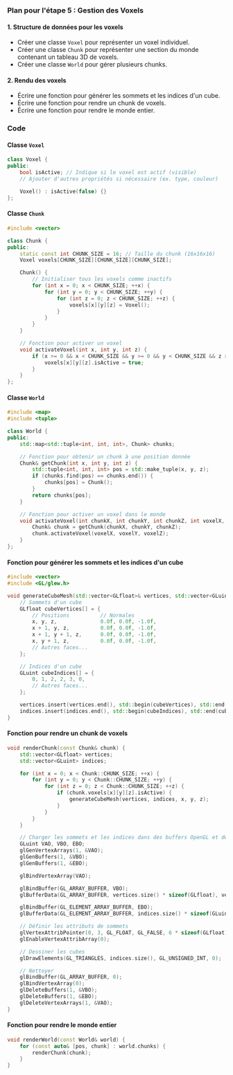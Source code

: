 ### Plan pour l'étape 5 : Gestion des Voxels

#### 1. **Structure de données pour les voxels**
- Créer une classe `Voxel` pour représenter un voxel individuel.
- Créer une classe `Chunk` pour représenter une section du monde contenant un tableau 3D de voxels.
- Créer une classe `World` pour gérer plusieurs chunks.

#### 2. **Rendu des voxels**
- Écrire une fonction pour générer les sommets et les indices d'un cube.
- Écrire une fonction pour rendre un chunk de voxels.
- Écrire une fonction pour rendre le monde entier.

### Code

#### Classe `Voxel`
```cpp
class Voxel {
public:
    bool isActive; // Indique si le voxel est actif (visible)
    // Ajouter d'autres propriétés si nécessaire (ex. type, couleur)

    Voxel() : isActive(false) {}
};
```

#### Classe `Chunk`
```cpp
#include <vector>

class Chunk {
public:
    static const int CHUNK_SIZE = 16; // Taille du chunk (16x16x16)
    Voxel voxels[CHUNK_SIZE][CHUNK_SIZE][CHUNK_SIZE];

    Chunk() {
        // Initialiser tous les voxels comme inactifs
        for (int x = 0; x < CHUNK_SIZE; ++x) {
            for (int y = 0; y < CHUNK_SIZE; ++y) {
                for (int z = 0; z < CHUNK_SIZE; ++z) {
                    voxels[x][y][z] = Voxel();
                }
            }
        }
    }

    // Fonction pour activer un voxel
    void activateVoxel(int x, int y, int z) {
        if (x >= 0 && x < CHUNK_SIZE && y >= 0 && y < CHUNK_SIZE && z >= 0 && z < CHUNK_SIZE) {
            voxels[x][y][z].isActive = true;
        }
    }
};
```

#### Classe `World`
```cpp
#include <map>
#include <tuple>

class World {
public:
    std::map<std::tuple<int, int, int>, Chunk> chunks;

    // Fonction pour obtenir un chunk à une position donnée
    Chunk& getChunk(int x, int y, int z) {
        std::tuple<int, int, int> pos = std::make_tuple(x, y, z);
        if (chunks.find(pos) == chunks.end()) {
            chunks[pos] = Chunk();
        }
        return chunks[pos];
    }

    // Fonction pour activer un voxel dans le monde
    void activateVoxel(int chunkX, int chunkY, int chunkZ, int voxelX, int voxelY, int voxelZ) {
        Chunk& chunk = getChunk(chunkX, chunkY, chunkZ);
        chunk.activateVoxel(voxelX, voxelY, voxelZ);
    }
};
```

#### Fonction pour générer les sommets et les indices d'un cube
```cpp
#include <vector>
#include <GL/glew.h>

void generateCubeMesh(std::vector<GLfloat>& vertices, std::vector<GLuint>& indices, float x, float y, float z) {
    // Sommets d'un cube
    GLfloat cubeVertices[] = {
        // Positions          // Normales
        x, y, z,              0.0f, 0.0f, -1.0f,
        x + 1, y, z,          0.0f, 0.0f, -1.0f,
        x + 1, y + 1, z,      0.0f, 0.0f, -1.0f,
        x, y + 1, z,          0.0f, 0.0f, -1.0f,
        // Autres faces...
    };

    // Indices d'un cube
    GLuint cubeIndices[] = {
        0, 1, 2, 2, 3, 0,
        // Autres faces...
    };

    vertices.insert(vertices.end(), std::begin(cubeVertices), std::end(cubeVertices));
    indices.insert(indices.end(), std::begin(cubeIndices), std::end(cubeIndices));
}
```

#### Fonction pour rendre un chunk de voxels
```cpp
void renderChunk(const Chunk& chunk) {
    std::vector<GLfloat> vertices;
    std::vector<GLuint> indices;

    for (int x = 0; x < Chunk::CHUNK_SIZE; ++x) {
        for (int y = 0; y < Chunk::CHUNK_SIZE; ++y) {
            for (int z = 0; z < Chunk::CHUNK_SIZE; ++z) {
                if (chunk.voxels[x][y][z].isActive) {
                    generateCubeMesh(vertices, indices, x, y, z);
                }
            }
        }
    }

    // Charger les sommets et les indices dans des buffers OpenGL et dessiner
    GLuint VAO, VBO, EBO;
    glGenVertexArrays(1, &VAO);
    glGenBuffers(1, &VBO);
    glGenBuffers(1, &EBO);

    glBindVertexArray(VAO);

    glBindBuffer(GL_ARRAY_BUFFER, VBO);
    glBufferData(GL_ARRAY_BUFFER, vertices.size() * sizeof(GLfloat), vertices.data(), GL_STATIC_DRAW);

    glBindBuffer(GL_ELEMENT_ARRAY_BUFFER, EBO);
    glBufferData(GL_ELEMENT_ARRAY_BUFFER, indices.size() * sizeof(GLuint), indices.data(), GL_STATIC_DRAW);

    // Définir les attributs de sommets
    glVertexAttribPointer(0, 3, GL_FLOAT, GL_FALSE, 6 * sizeof(GLfloat), (void*)0);
    glEnableVertexAttribArray(0);

    // Dessiner les cubes
    glDrawElements(GL_TRIANGLES, indices.size(), GL_UNSIGNED_INT, 0);

    // Nettoyer
    glBindBuffer(GL_ARRAY_BUFFER, 0);
    glBindVertexArray(0);
    glDeleteBuffers(1, &VBO);
    glDeleteBuffers(1, &EBO);
    glDeleteVertexArrays(1, &VAO);
}
```

#### Fonction pour rendre le monde entier
```cpp
void renderWorld(const World& world) {
    for (const auto& [pos, chunk] : world.chunks) {
        renderChunk(chunk);
    }
}
```